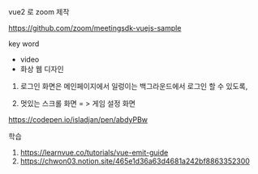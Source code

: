 

vue2 로 zoom 제작

https://github.com/zoom/meetingsdk-vuejs-sample





key word

- video
- 화상 웹 디자인







1. 로그인 화면은 메인페이지에서 일렁이는 백그라운드에서 로그인 할 수 있도록,



2. 멋있는 스크롤 화면 = > 게임 설정 화면

https://codepen.io/isladjan/pen/abdyPBw





학습

1. https://learnvue.co/tutorials/vue-emit-guide
2. https://chwon03.notion.site/465e1d36a63d4681a242bf8863352300